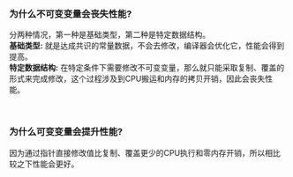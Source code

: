 ### 为什么不可变变量会丧失性能?
分两种情况，第一种是基础类型，第二种是特定数据结构。  
**基础类型:** 就是达成共识的常量数据，不会去修改，编译器会优化它，性能会得到提高。  
**特定数据结构:** 在特定条件下需要修改不可变变量，那么就只能采取复制、覆盖的形式来完成修改，这个过程涉及到CPU搬运和内存的拷贝开销，因此会丧失性能。  


&nbsp;  
### 为什么可变变量会提升性能?  
因为通过指针直接修改值比复制、覆盖更少的CPU执行和零内存开销，所以相比较之下性能会更好。

